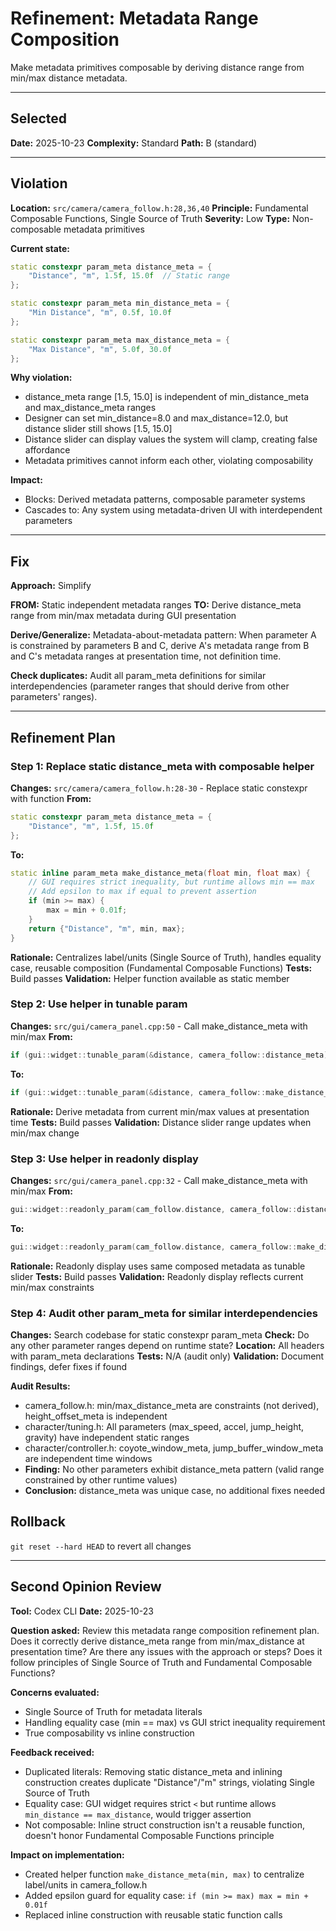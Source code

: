 # Refinement: Metadata Range Composition

Make metadata primitives composable by deriving distance range from min/max distance metadata.

---

<!-- BEGIN: SELECT/SELECTED -->
## Selected

**Date:** 2025-10-23
**Complexity:** Standard
**Path:** B (standard)
<!-- END: SELECT/SELECTED -->

---

<!-- BEGIN: SELECT/VIOLATION -->
## Violation

**Location:** `src/camera/camera_follow.h:28,36,40`
**Principle:** Fundamental Composable Functions, Single Source of Truth
**Severity:** Low
**Type:** Non-composable metadata primitives

**Current state:**
```cpp
static constexpr param_meta distance_meta = {
    "Distance", "m", 1.5f, 15.0f  // Static range
};

static constexpr param_meta min_distance_meta = {
    "Min Distance", "m", 0.5f, 10.0f
};

static constexpr param_meta max_distance_meta = {
    "Max Distance", "m", 5.0f, 30.0f
};
```

**Why violation:**
- distance_meta range [1.5, 15.0] is independent of min_distance_meta and max_distance_meta ranges
- Designer can set min_distance=8.0 and max_distance=12.0, but distance slider still shows [1.5, 15.0]
- Distance slider can display values the system will clamp, creating false affordance
- Metadata primitives cannot inform each other, violating composability

**Impact:**
- Blocks: Derived metadata patterns, composable parameter systems
- Cascades to: Any system using metadata-driven UI with interdependent parameters
<!-- END: SELECT/VIOLATION -->

---

<!-- BEGIN: SELECT/FIX -->
## Fix

**Approach:** Simplify

**FROM:** Static independent metadata ranges
**TO:** Derive distance_meta range from min/max metadata during GUI presentation

**Derive/Generalize:**
Metadata-about-metadata pattern: When parameter A is constrained by parameters B and C, derive A's metadata range from B and C's metadata ranges at presentation time, not definition time.

**Check duplicates:**
Audit all param_meta definitions for similar interdependencies (parameter ranges that should derive from other parameters' ranges).
<!-- END: SELECT/FIX -->

---

<!-- BEGIN: REFINE/PLAN -->
## Refinement Plan

### Step 1: Replace static distance_meta with composable helper
**Changes:** `src/camera/camera_follow.h:28-30` - Replace static constexpr with function
**From:**
```cpp
static constexpr param_meta distance_meta = {
    "Distance", "m", 1.5f, 15.0f
};
```
**To:**
```cpp
static inline param_meta make_distance_meta(float min, float max) {
    // GUI requires strict inequality, but runtime allows min == max
    // Add epsilon to max if equal to prevent assertion
    if (min >= max) {
        max = min + 0.01f;
    }
    return {"Distance", "m", min, max};
}
```
**Rationale:** Centralizes label/units (Single Source of Truth), handles equality case, reusable composition (Fundamental Composable Functions)
**Tests:** Build passes
**Validation:** Helper function available as static member

### Step 2: Use helper in tunable param
**Changes:** `src/gui/camera_panel.cpp:50` - Call make_distance_meta with min/max
**From:**
```cpp
if (gui::widget::tunable_param(&distance, camera_follow::distance_meta)) {
```
**To:**
```cpp
if (gui::widget::tunable_param(&distance, camera_follow::make_distance_meta(min_distance, max_distance))) {
```
**Rationale:** Derive metadata from current min/max values at presentation time
**Tests:** Build passes
**Validation:** Distance slider range updates when min/max change

### Step 3: Use helper in readonly display
**Changes:** `src/gui/camera_panel.cpp:32` - Call make_distance_meta with min/max
**From:**
```cpp
gui::widget::readonly_param(cam_follow.distance, camera_follow::distance_meta);
```
**To:**
```cpp
gui::widget::readonly_param(cam_follow.distance, camera_follow::make_distance_meta(cam_follow.min_distance, cam_follow.max_distance));
```
**Rationale:** Readonly display uses same composed metadata as tunable slider
**Tests:** Build passes
**Validation:** Readonly display reflects current min/max constraints

### Step 4: Audit other param_meta for similar interdependencies
**Changes:** Search codebase for static constexpr param_meta
**Check:** Do any other parameter ranges depend on runtime state?
**Location:** All headers with param_meta declarations
**Tests:** N/A (audit only)
**Validation:** Document findings, defer fixes if found

**Audit Results:**
- camera_follow.h: min/max_distance_meta are constraints (not derived), height_offset_meta is independent
- character/tuning.h: All parameters (max_speed, accel, jump_height, gravity) have independent static ranges
- character/controller.h: coyote_window_meta, jump_buffer_window_meta are independent time windows
- **Finding:** No other parameters exhibit distance_meta pattern (valid range constrained by other runtime values)
- **Conclusion:** distance_meta was unique case, no additional fixes needed

## Rollback
`git reset --hard HEAD` to revert all changes
<!-- END: REFINE/PLAN -->

---

<!-- BEGIN: REFINE/REVIEW -->
## Second Opinion Review

**Tool:** Codex CLI
**Date:** 2025-10-23

**Question asked:**
Review this metadata range composition refinement plan. Does it correctly derive distance_meta range from min/max_distance at presentation time? Are there any issues with the approach or steps? Does it follow principles of Single Source of Truth and Fundamental Composable Functions?

**Concerns evaluated:**
- Single Source of Truth for metadata literals
- Handling equality case (min == max) vs GUI strict inequality requirement
- True composability vs inline construction

**Feedback received:**
- Duplicated literals: Removing static distance_meta and inlining construction creates duplicate "Distance"/"m" strings, violating Single Source of Truth
- Equality case: GUI widget requires strict `<` but runtime allows `min_distance == max_distance`, would trigger assertion
- Not composable: Inline struct construction isn't a reusable function, doesn't honor Fundamental Composable Functions principle

**Impact on implementation:**
- Created helper function `make_distance_meta(min, max)` to centralize label/units in camera_follow.h
- Added epsilon guard for equality case: `if (min >= max) max = min + 0.01f`
- Replaced inline construction with reusable static function calls
<!-- END: REFINE/REVIEW -->
